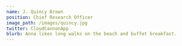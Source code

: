 ```yaml
---
name: J. Quincy Brown
position: Chief Research Officer 
image_path: /images/quincy.jpg
twitter: CloudCannonApp
blurb: Anna likes long walks on the beach and buffet breakfast.
---
```

